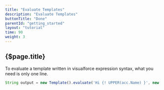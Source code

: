 ```yaml
---
title: "Evaluate Templates"
description: "Evaluate Templates"
buttonTitle: "Done"
parentId: "getting_started"
layout: "tutorial"
time: 90
weight: 3
---
```


## {$page.title}

To evaluate a template written in visualforce expression syntax, what you need is only one line.

```javascript
String output = new Template().evaluate('Hi {! UPPER(acc.Name) }', new Map<String, Object>{ 'acc' => new Account(...) };
```
